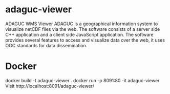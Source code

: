 # adaguc-viewer
ADAGUC WMS Viewer
ADAGUC is a geographical information system to visualize netCDF files via the web. The software consists of a server side C++ application and a client side JavaScript application. The software provides several features to access and visualize data over the web, it uses OGC standards for data dissemination. 

# Docker

docker build -t adaguc-viewer .
docker run -p 8091:80 -it adaguc-viewer
Visit http://localhost:8091/adaguc-viewer/
